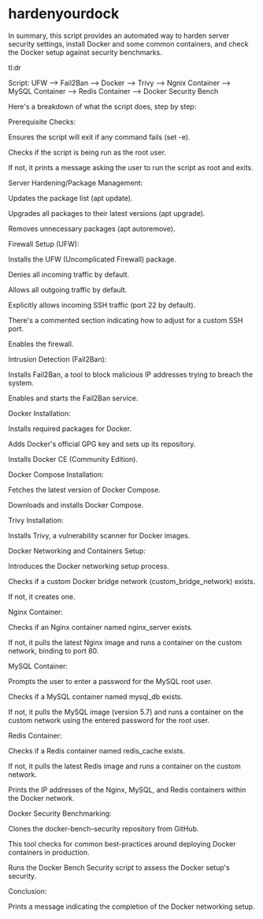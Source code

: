 # hardenyourdock
In summary, this script provides an automated way to harden server security settings, install Docker and some common containers, and check the Docker setup against security benchmarks.

tl:dr

Script:
UFW --> Fail2Ban --> Docker --> Trivy --> Ngnix Container --> MySQL Container --> Redis Container --> Docker Security Bench


Here's a breakdown of what the script does, step by step:

Prerequisite Checks:

Ensures the script will exit if any command fails (set -e).

Checks if the script is being run as the root user. 

If not, it prints a message asking the user to run the script as root and exits.


Server Hardening/Package Management:

Updates the package list (apt update).

Upgrades all packages to their latest versions (apt upgrade).

Removes unnecessary packages (apt autoremove).


Firewall Setup (UFW):

Installs the UFW (Uncomplicated Firewall) package.

Denies all incoming traffic by default.

Allows all outgoing traffic by default.

Explicitly allows incoming SSH traffic (port 22 by default).

There's a commented section indicating how to adjust for a custom SSH port.

Enables the firewall.


Intrusion Detection (Fail2Ban):

Installs Fail2Ban, a tool to block malicious IP addresses trying to breach the system.

Enables and starts the Fail2Ban service.


Docker Installation:

Installs required packages for Docker.

Adds Docker's official GPG key and sets up its repository.

Installs Docker CE (Community Edition).



Docker Compose Installation:

Fetches the latest version of Docker Compose.

Downloads and installs Docker Compose.


Trivy Installation:

Installs Trivy, a vulnerability scanner for Docker images.


Docker Networking and Containers Setup:

Introduces the Docker networking setup process.

Checks if a custom Docker bridge network (custom_bridge_network) exists. 

If not, it creates one.


Nginx Container:

Checks if an Nginx container named nginx_server exists. 

If not, it pulls the latest Nginx image and runs a container on the custom network, binding to port 80.


MySQL Container:

Prompts the user to enter a password for the MySQL root user.

Checks if a MySQL container named mysql_db exists. 

If not, it pulls the MySQL image (version 5.7) and runs a container on the custom network using the entered password for the root user.


Redis Container:

Checks if a Redis container named redis_cache exists. 

If not, it pulls the latest Redis image and runs a container on the custom network.

Prints the IP addresses of the Nginx, MySQL, and Redis containers within the Docker network.


Docker Security Benchmarking:

Clones the docker-bench-security repository from GitHub. 

This tool checks for common best-practices around deploying Docker containers in production.

Runs the Docker Bench Security script to assess the Docker setup's security.


Conclusion:

Prints a message indicating the completion of the Docker networking setup.
